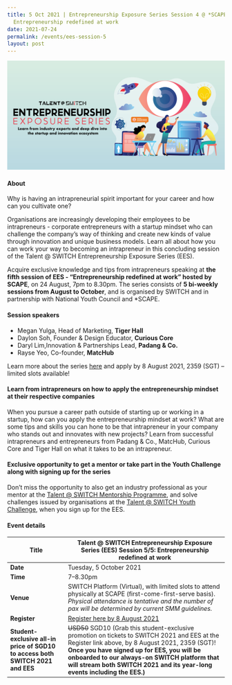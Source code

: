 ```yaml
---
title: 5 Oct 2021 | Entrepreneurship Exposure Series Session 4 @ *SCAPE|
  Entrepreneurship redefined at work
date: 2021-07-24
permalink: /events/ees-session-5
layout: post
---
```

![Alt text for image on Isomer site](/images/All%20social%20media%20posts%20revised_EDM%20header.png)

#### About

Why is having an intrapreneurial spirit important for your career and how can you cultivate one?

Organisations are increasingly developing their employees to be intrapreneurs - corporate entrepreneurs with a startup mindset who can challenge the company’s way of thinking and create new kinds of value through innovation and unique business models. Learn all about how you can work your way to becoming an intrapreneur in this concluding session of the Talent @ SWITCH Entrepreneurship Exposure Series (EES).

Acquire exclusive knowledge and tips from intrapreneurs speaking at **the fifth session of EES - “Entrepreneurship redefined at work” hosted by SCAPE**, on 24 August, 7pm to 8.30pm. The series consists of **5 bi-weekly sessions from August to October**, and is organised by SWITCH and in partnership with National Youth Council and *SCAPE. 

#### Session speakers

- Megan Yulga, Head of Marketing, **Tiger Hall**
- Daylon Soh, Founder & Design Educator, **Curious Core**
- Daryl Lim,Innovation & Partnerships Lead, **Padang & Co.**
- Rayse Yeo, Co-founder, **MatcHub**

Learn more about the series [here](https://www.switchsg.org/talent/entrepreneurship-exposure-series/overview) and apply by 8 August 2021, 2359 (SGT) – limited slots available!

#### Learn from intrapreneurs on how to apply the entrepreneurship mindset at their respective companies

When you pursue a career path outside of starting up or working in a startup, how can you apply the entrepreneurship mindset at work? What are some tips and skills you can hone to be that intrapreneur in your company who stands out and innovates with new projects? Learn from successful intrapreneurs and entrepreneurs from Padang & Co., MatcHub, Curious Core and Tiger Hall on what it takes to be an intrapreneur.

#### Exclusive opportunity to get a mentor or take part in the Youth Challenge along with signing up for the series

Don’t miss the opportunity to also get an industry professional as your mentor at the [Talent @ SWITCH Mentorship Programme](https://www.switchsg.org/talent/ees/mentorship-programme), and solve challenges issued by organisations at the [Talent @ SWITCH Youth Challenge](https://www.switchsg.org/talent/ees/youth-challenge), when you sign up for the EES.

#### Event details

| **Title** | Talent @ SWITCH Entrepreneurship Exposure Series (EES) Session 5/5: Entrepreneurship redefined at work|
| -------- | -------- |
|**Date** | Tuesday, 5 October 2021 
| **Time**    | 7–8.30pm |
|**Venue** | SWITCH Platform (Virtual), with limited slots to attend physically at SCAPE (first-come-first-serve basis). *Physical attendance is tentative and the number of pax will be determined by current SMM guidelines.*
| **Register** | [Register here by 8 August 2021](https://bit.ly/EESapply) |
|**Student-exclusive all-in price of SGD10 to access both SWITCH 2021 and EES** | ~~USD50~~ SGD10 (Grab this student-exclusive promotion on tickets to SWITCH 2021 and EES at the Register link above, by 8 August 2021, 2359 (SGT)! **Once you have signed up for EES, you will be onboarded to our always-on SWITCH platform that will stream both SWITCH 2021 and its year-long events including the EES.)**